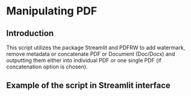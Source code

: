 # Manipulating PDF

## Introduction

This script utilizes the package Streamlit and PDFRW to add watermark, remove metadata or concatenate PDF or Document (Doc/Docx) and outputting them either into individual PDF or one single PDF (if concatenation option is chosen).  

## Example of the script in Streamlit interface
